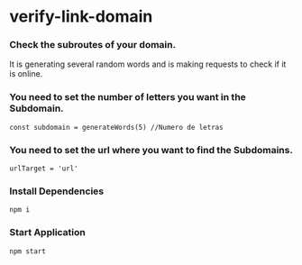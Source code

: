 # verify-link-domain

### Check the subroutes of your domain.

It is generating several random words and is making requests to check if it is online.

### You need to set the number of letters you want in the Subdomain.

```
const subdomain = generateWords(5) //Numero de letras

```

### You need to set the url where you want to find the Subdomains.

```
urlTarget = 'url'
```

### Install Dependencies

```
npm i
```

### Start Application

```
npm start

```
